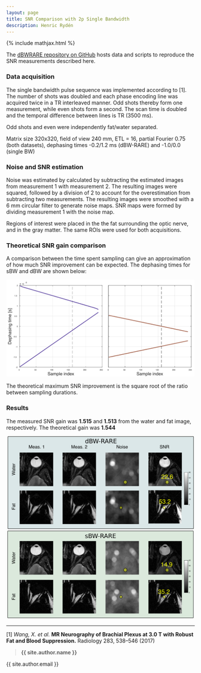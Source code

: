 ```yaml
---
layout: page
title: SNR Comparison with 2p Single Bandwidth
description: Henric Rydén
---
```

{% include mathjax.html %}

The [dBWRARE repository on GitHub](https://github.com/henricryden/dbwRARE) hosts data and scripts to reproduce the SNR measurements described here.

### Data acquisition
The single bandwidth pulse sequence was implemented according to [1].
The number of shots was doubled and each phase encoding line was acquired twice in a TR interleaved manner.
Odd shots thereby form one measurement, while even shots form a second.
The scan time is doubled and the temporal difference between lines is TR (3500 ms).

Odd shots and even were independently fat/water separated.

Matrix size 320x320, field of view 240 mm, ETL = 16, partial Fourier 0.75 (both datasets), dephasing times -0.2/1.2 ms (dBW-RARE) and -1.0/0.0 (single BW)

### Noise and SNR estimation
Noise was estimated by calculated by subtracting the estimated images from measurement 1 with measurement 2.
The resulting images were squared, followed by a division of 2 to account for the overestimation from subtracting two measurements.
The resulting images were smoothed with a 6 mm circular filter to generate noise maps.
SNR maps were formed by dividing measurement 1 with the noise map.

Regions of interest were placed in the the fat surrounding the optic nerve, and in the gray matter.
The same ROIs were used for both acquisitions.



### Theoretical SNR gain comparison
A comparison between the time spent sampling can give an approximation of how much SNR improvement can be expected.
The dephasing times for sBW and dBW are shown below:

![SNR](/assets/png/dephasingTimes.png)

The theoretical maximum SNR improvement is the square root of the ratio between sampling durations.

### Results
The measured SNR gain was **1.515** and **1.513** from the water and fat image, respectively.
The theoretical gain was **1.544**

![SNR](/assets/png/snr_roi.png)

-----
[1] *Wang, X. et al.* **MR Neurography of Brachial Plexus at 3.0 T with Robust Fat and Blood Suppression.** Radiology 283, 538–546 (2017)


> **{{ site.author.name }}**
>
{{ site.author.email }}